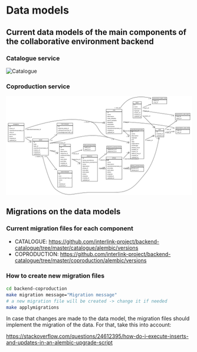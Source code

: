 # Data models

## Current data models of the main components of the collaborative environment backend

### Catalogue service
![Catalogue](https://github.com/interlink-project/backend-catalogue/blob/master/catalogue/dbschema.png)

### Coproduction service
![Coproduction](https://github.com/interlink-project/backend-coproduction/blob/master/coproduction/dbschema.png)

## Migrations on the data models

### Current migration files for each component
* CATALOGUE: https://github.com/interlink-project/backend-catalogue/tree/master/catalogue/alembic/versions
* COPRODUCTION: https://github.com/interlink-project/backend-catalogue/tree/master/coproduction/alembic/versions


### How to create new migration files

```sh
cd backend-coproduction
make migration message="Migration message"
# a new migration file will be created -> change it if needed
make applymigrations
```

In case that changes are made to the data model, the migration files should implement the migration of the data. For that, take this into account:

https://stackoverflow.com/questions/24612395/how-do-i-execute-inserts-and-updates-in-an-alembic-upgrade-script



